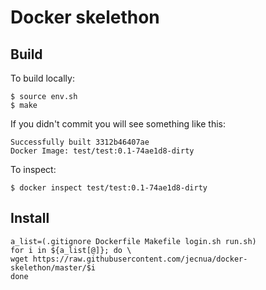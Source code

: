 # Docker skelethon

## Build

To build locally:

    $ source env.sh
    $ make

If you didn't commit you will see something like this:

    Successfully built 3312b46407ae
    Docker Image: test/test:0.1-74ae1d8-dirty

To inspect:

    $ docker inspect test/test:0.1-74ae1d8-dirty

## Install

    a_list=(.gitignore Dockerfile Makefile login.sh run.sh)
    for i in ${a_list[@]}; do \
    wget https://raw.githubusercontent.com/jecnua/docker-skelethon/master/$i
    done

